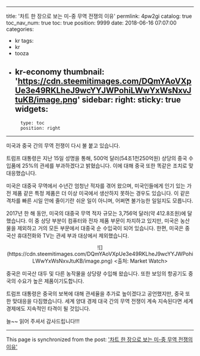 
---
title: '차트 한 장으로 보는 미-중 무역 전쟁의 이유'
permlink: 4pw2gi
catalog: true
toc_nav_num: true
toc: true
position: 9999
date: 2018-06-16 07:07:00
categories:
- kr
tags:
- kr
- tooza
- kr-economy
thumbnail: 'https://cdn.steemitimages.com/DQmYAoVXpUe3e49RKLheJ9wcYYJWPohiLWwYxWsNxvJtuKB/image.png'
sidebar:
    right:
        sticky: true
widgets:
    -
        type: toc
        position: right
---


미국과 중국 간의 무역 전쟁이 다시 불 붙고 있습니다.

트럼프 대통령은 지난 15일 성명을 통해, 500억 달러(54조1천250억원) 상당의 중국 수입품에 25%의 관세를 부과하겠다고 밝혔습니다. 이에 대해 중국 또한 똑같은 조치로 맞대응했습니다. 

미국은 대중국 무역에서 수년간 엄청난 적자를 겪어 왔으며, 미국인들에게 인기 있는 가전 제품 같은 특정 제품은 더 이상 미국에서 생산하지 못하는 경우도 있습니다.  이 같은 격차를 빠른 시일 안에 줄이기란 쉬운 일이 아니며, 어쩌면 불가능한 일일지도 모릅니다. 

2017년 한 해 동안, 미국의 대중국 무역 적자 규모는 3,756억 달러(약 412.8조원)에 달했습니다. 이 중 상당 부분이 컴퓨터와 전자 제품 부문이 차지하고 있지만, 미국은 농산물을 제외하고 거의 모든 부문에서 대중국 순 수입국이 되어 있습니다.  한편, 미국은 중국산 휴대전화와 TV는 관세 부과 대상에서 제외했습니다.

<center>
![](https://cdn.steemitimages.com/DQmYAoVXpUe3e49RKLheJ9wcYYJWPohiLWwYxWsNxvJtuKB/image.png)
<출처: Market Watch>
</center>

중국은 미국산 대두 및 다른 농작물을 상당량 수입해 왔습니다. 또한 보잉의 항공기도 중국의 수요가 높은 제품이기도합니다.

트럼프 대통령은 중국의 보복에 대해 관세율을 추가로 높이겠다고 공언했지만, 중국 또한 맞대응을 다짐했습니다. 세계 양대 경제 대국 간의 무역 전쟁이 계속 지속된다면 세계 경제에도 지속적인 타격이 될 것입니다.

늘~~ 읽어 주셔서 감사드립니다!!!

- - -

This page is synchronized from the post: ['차트 한 장으로 보는 미-중 무역 전쟁의 이유'](https://steemit.com/@pius.pius/4pw2gi)
